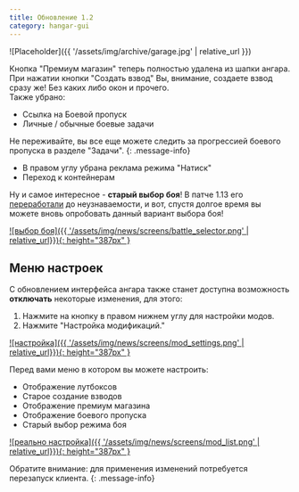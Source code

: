 ```yaml
---
title: Обновление 1.2
category: hangar-gui
---
```


![Placeholder]({{ '/assets/img/archive/garage.jpg' | relative_url }})

Кнопка "Премиум магазин" теперь полностью удалена из шапки ангара. При нажатии кнопки "Создать взвод" Вы, внимание, создаете взвод сразу же! Без каких либо окон и прочего.  
Также убрано:
- Ссылка на Боевой пропуск
- Личные / обычные боевые задачи

Не переживайте, вы все еще можете следить за прогрессией боевого пропуска в разделе "Задачи".
{: .message-info}
- В правом углу убрана реклама режима "Натиск"
- Переход к контейнерам

Ну и самое интересное - **старый выбор боя**! В патче 1.13 его [переработали](https://tanki.su/ru/news/updates/1-13-details/#mode) до неузнаваемости, и вот, спустя долгое время вы можете вновь опробовать данный вариант выбора боя!

[![выбор боя]({{ '/assets/img/news/screens/battle_selector.png' | relative_url}}){: height="387px" }](/assets/img/news/screens/battle_selector.png)

## Меню настроек

С обновлением интерфейса ангара также станет доступна возможность **отключать** некоторые изменения, для этого:
1. Нажмите на кнопку в правом нижнем углу для настройки модов.
2. Нажмите "Настройка модификаций." 

[![настройка]({{ '/assets/img/news/screens/mod_settings.png' | relative_url}}){: height="387px" }](/assets/img/news/screens/mod_settings.png)

Перед вами меню в котором вы можете настроить:
  - Отображение лутбоксов
  - Старое создание взводов
  - Отображение премиум магазина
  - Отображение боевого пропуска
  - Старый выбор режима боя

[![реально настройка]({{ '/assets/img/news/screens/mod_list.png' | relative_url}}){: height="387px" }](/assets/img/news/screens/mod_list.png)

Обратите внимание: для применения изменений потребуется перезапуск клиента.
{: .message-info}